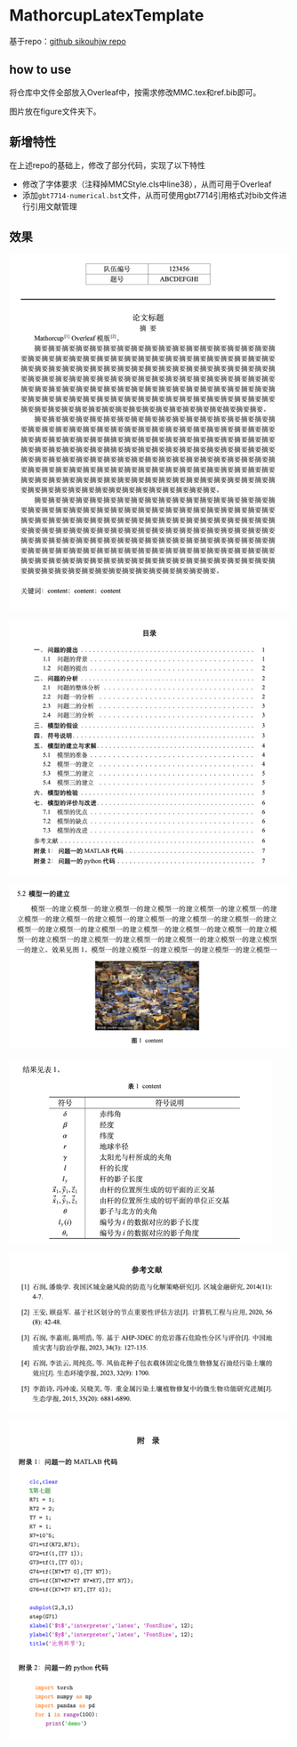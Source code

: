 # MathorcupLatexTemplate

基于repo：[github sikouhjw repo](https://github.com/sikouhjw/MathorCupmodeling)



## how to use

将仓库中文件全部放入Overleaf中，按需求修改MMC.tex和ref.bib即可。

图片放在figure文件夹下。

## 新增特性

在上述repo的基础上，修改了部分代码，实现了以下特性

- 修改了字体要求（注释掉MMCStyle.cls中line38），从而可用于Overleaf
- 添加``gbt7714-numerical.bst``文件，从而可使用gbt7714引用格式对bib文件进行引用文献管理

## 效果

![img.png](temp/img.png)

![img.png](temp/img1.png)

![img.png](temp/img3.png)

![img.png](temp/img_1.png)

![img.png](temp/img_2.png)

![img.png](temp/img_3.png)





